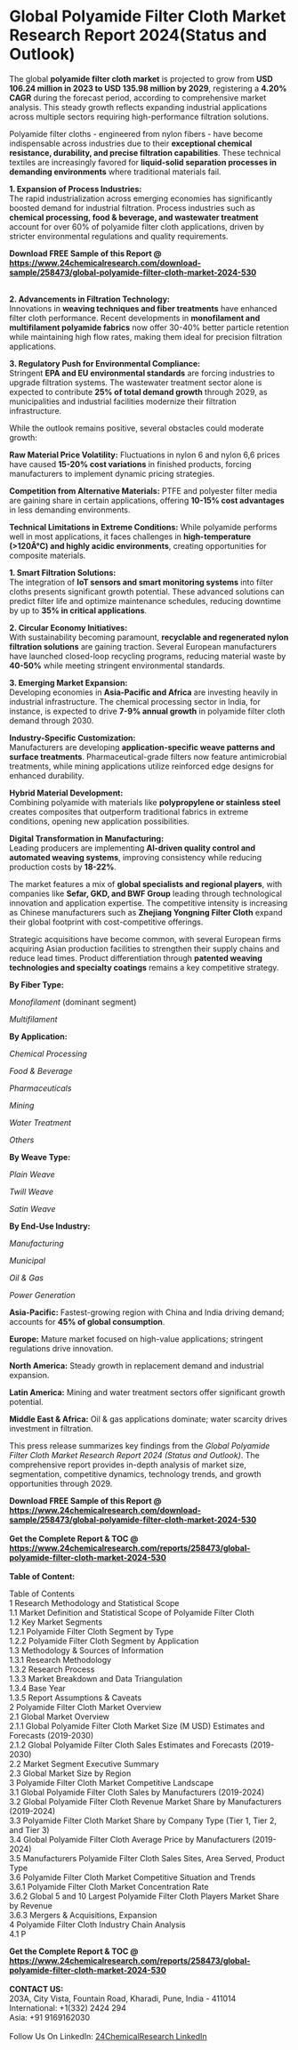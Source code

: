 <h1>Global Polyamide Filter Cloth Market Research Report 2024(Status and Outlook)</h1><p>The global <strong>polyamide filter cloth market</strong> is projected to grow from <strong>USD 106.24 million in 2023 to USD 135.98 million by 2029</strong>, registering a <strong>4.20% CAGR</strong> during the forecast period, according to comprehensive market analysis. This steady growth reflects expanding industrial applications across multiple sectors requiring high-performance filtration solutions.</p><p>Polyamide filter cloths - engineered from nylon fibers - have become indispensable across industries due to their <strong>exceptional chemical resistance, durability, and precise filtration capabilities</strong>. These technical textiles are increasingly favored for <strong>liquid-solid separation processes in demanding environments</strong> where traditional materials fail.</p><p><strong>1. Expansion of Process Industries:</strong><br>
The rapid industrialization across emerging economies has significantly boosted demand for industrial filtration. Process industries such as <strong>chemical processing, food &amp; beverage, and wastewater treatment</strong> account for over 60% of polyamide filter cloth applications, driven by stricter environmental regulations and quality requirements.</p><div><b>Download FREE Sample of this Report @ 
            <a href="https://www.24chemicalresearch.com/download-sample/258473/global-polyamide-filter-cloth-market-2024-530">
            https://www.24chemicalresearch.com/download-sample/258473/global-polyamide-filter-cloth-market-2024-530</a></b></div><br><p><strong>2. Advancements in Filtration Technology:</strong><br>
Innovations in <strong>weaving techniques and fiber treatments</strong> have enhanced filter cloth performance. Recent developments in <strong>monofilament and multifilament polyamide fabrics</strong> now offer 30-40% better particle retention while maintaining high flow rates, making them ideal for precision filtration applications.</p><p><strong>3. Regulatory Push for Environmental Compliance:</strong><br>
Stringent <strong>EPA and EU environmental standards</strong> are forcing industries to upgrade filtration systems. The wastewater treatment sector alone is expected to contribute <strong>25% of total demand growth</strong> through 2029, as municipalities and industrial facilities modernize their filtration infrastructure.</p><p>While the outlook remains positive, several obstacles could moderate growth:</p><p><strong>Raw Material Price Volatility:</strong> Fluctuations in nylon 6 and nylon 6,6 prices have caused <strong>15-20% cost variations</strong> in finished products, forcing manufacturers to implement dynamic pricing strategies.</p><p><strong>Competition from Alternative Materials:</strong> PTFE and polyester filter media are gaining share in certain applications, offering <strong>10-15% cost advantages</strong> in less demanding environments.</p><p><strong>Technical Limitations in Extreme Conditions:</strong> While polyamide performs well in most applications, it faces challenges in <strong>high-temperature (&gt;120Â°C) and highly acidic environments</strong>, creating opportunities for composite materials.</p><p><strong>1. Smart Filtration Solutions:</strong><br>
The integration of <strong>IoT sensors and smart monitoring systems</strong> into filter cloths presents significant growth potential. These advanced solutions can predict filter life and optimize maintenance schedules, reducing downtime by up to <strong>35% in critical applications</strong>.</p><p><strong>2. Circular Economy Initiatives:</strong><br>
With sustainability becoming paramount, <strong>recyclable and regenerated nylon filtration solutions</strong> are gaining traction. Several European manufacturers have launched closed-loop recycling programs, reducing material waste by <strong>40-50%</strong> while meeting stringent environmental standards.</p><p><strong>3. Emerging Market Expansion:</strong><br>
Developing economies in <strong>Asia-Pacific and Africa</strong> are investing heavily in industrial infrastructure. The chemical processing sector in India, for instance, is expected to drive <strong>7-9% annual growth</strong> in polyamide filter cloth demand through 2030.</p><p><strong>Industry-Specific Customization:</strong><br>
	Manufacturers are developing <strong>application-specific weave patterns and surface treatments</strong>. Pharmaceutical-grade filters now feature antimicrobial treatments, while mining applications utilize reinforced edge designs for enhanced durability.</p><p><strong>Hybrid Material Development:</strong><br>
	Combining polyamide with materials like <strong>polypropylene or stainless steel</strong> creates composites that outperform traditional fabrics in extreme conditions, opening new application possibilities.</p><p><strong>Digital Transformation in Manufacturing:</strong><br>
	Leading producers are implementing <strong>AI-driven quality control and automated weaving systems</strong>, improving consistency while reducing production costs by <strong>18-22%</strong>.</p><p>The market features a mix of <strong>global specialists and regional players</strong>, with companies like <strong>Sefar, GKD, and BWF Group</strong> leading through technological innovation and application expertise. The competitive intensity is increasing as Chinese manufacturers such as <strong>Zhejiang Yongning Filter Cloth</strong> expand their global footprint with cost-competitive offerings.</p><p>Strategic acquisitions have become common, with several European firms acquiring Asian production facilities to strengthen their supply chains and reduce lead times. Product differentiation through <strong>patented weaving technologies and specialty coatings</strong> remains a key competitive strategy.</p><p><strong>By Fiber Type:</strong></p><p><em>Monofilament</em> (dominant segment)</p><p><em>Multifilament</em></p><p><strong>By Application:</strong></p><p><em>Chemical Processing</em></p><p><em>Food &amp; Beverage</em></p><p><em>Pharmaceuticals</em></p><p><em>Mining</em></p><p><em>Water Treatment</em></p><p><em>Others</em></p><p><strong>By Weave Type:</strong></p><p><em>Plain Weave</em></p><p><em>Twill Weave</em></p><p><em>Satin Weave</em></p><p><strong>By End-Use Industry:</strong></p><p><em>Manufacturing</em></p><p><em>Municipal</em></p><p><em>Oil &amp; Gas</em></p><p><em>Power Generation</em></p><p><strong>Asia-Pacific:</strong> Fastest-growing region with China and India driving demand; accounts for <strong>45% of global consumption</strong>.</p><p><strong>Europe:</strong> Mature market focused on high-value applications; stringent regulations drive innovation.</p><p><strong>North America:</strong> Steady growth in replacement demand and industrial expansion.</p><p><strong>Latin America:</strong> Mining and water treatment sectors offer significant growth potential.</p><p><strong>Middle East &amp; Africa:</strong> Oil &amp; gas applications dominate; water scarcity drives investment in filtration.</p><p>This press release summarizes key findings from the <em>Global Polyamide Filter Cloth Market Research Report 2024 (Status and Outlook)</em>. The comprehensive report provides in-depth analysis of market size, segmentation, competitive dynamics, technology trends, and growth opportunities through 2029.</p><div><b>Download FREE Sample of this Report @ 
            <a href="https://www.24chemicalresearch.com/download-sample/258473/global-polyamide-filter-cloth-market-2024-530">
            https://www.24chemicalresearch.com/download-sample/258473/global-polyamide-filter-cloth-market-2024-530</a></b></div><br><div><b>Get the Complete Report & TOC @ 
            <a href="https://www.24chemicalresearch.com/reports/258473/global-polyamide-filter-cloth-market-2024-530">
            https://www.24chemicalresearch.com/reports/258473/global-polyamide-filter-cloth-market-2024-530</a></b></div><br>
            <b>Table of Content:</b><p>Table of Contents<br />
1 Research Methodology and Statistical Scope<br />
1.1 Market Definition and Statistical Scope of Polyamide Filter Cloth<br />
1.2 Key Market Segments<br />
1.2.1 Polyamide Filter Cloth Segment by Type<br />
1.2.2 Polyamide Filter Cloth Segment by Application<br />
1.3 Methodology & Sources of Information<br />
1.3.1 Research Methodology<br />
1.3.2 Research Process<br />
1.3.3 Market Breakdown and Data Triangulation<br />
1.3.4 Base Year<br />
1.3.5 Report Assumptions & Caveats<br />
2 Polyamide Filter Cloth Market Overview<br />
2.1 Global Market Overview<br />
2.1.1 Global Polyamide Filter Cloth Market Size (M USD) Estimates and Forecasts (2019-2030)<br />
2.1.2 Global Polyamide Filter Cloth Sales Estimates and Forecasts (2019-2030)<br />
2.2 Market Segment Executive Summary<br />
2.3 Global Market Size by Region<br />
3 Polyamide Filter Cloth Market Competitive Landscape<br />
3.1 Global Polyamide Filter Cloth Sales by Manufacturers (2019-2024)<br />
3.2 Global Polyamide Filter Cloth Revenue Market Share by Manufacturers (2019-2024)<br />
3.3 Polyamide Filter Cloth Market Share by Company Type (Tier 1, Tier 2, and Tier 3)<br />
3.4 Global Polyamide Filter Cloth Average Price by Manufacturers (2019-2024)<br />
3.5 Manufacturers Polyamide Filter Cloth Sales Sites, Area Served, Product Type<br />
3.6 Polyamide Filter Cloth Market Competitive Situation and Trends<br />
3.6.1 Polyamide Filter Cloth Market Concentration Rate<br />
3.6.2 Global 5 and 10 Largest Polyamide Filter Cloth Players Market Share by Revenue<br />
3.6.3 Mergers & Acquisitions, Expansion<br />
4 Polyamide Filter Cloth Industry Chain Analysis<br />
4.1 P</p><div><b>Get the Complete Report & TOC @ 
            <a href="https://www.24chemicalresearch.com/reports/258473/global-polyamide-filter-cloth-market-2024-530">
            https://www.24chemicalresearch.com/reports/258473/global-polyamide-filter-cloth-market-2024-530</a></b></div><br><b>CONTACT US:</b><br>
            203A, City Vista, Fountain Road, Kharadi, Pune, India - 411014<br>
            International: +1(332) 2424 294<br>
            Asia: +91 9169162030 <br><br>
            Follow Us On LinkedIn: <a href="https://www.linkedin.com/company/24chemicalresearch/">24ChemicalResearch LinkedIn</a>